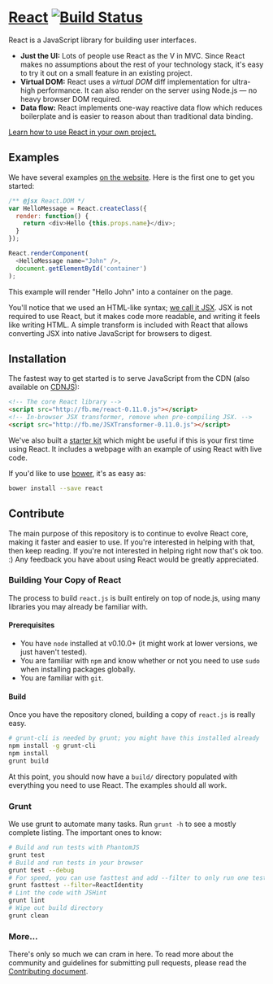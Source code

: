 # [React](http://facebook.github.io/react) [![Build Status](https://travis-ci.org/facebook/react.svg?branch=master)](https://travis-ci.org/facebook/react)

React is a JavaScript library for building user interfaces.

* **Just the UI:** Lots of people use React as the V in MVC. Since React makes no assumptions about the rest of your technology stack, it's easy to try it out on a small feature in an existing project.
* **Virtual DOM:** React uses a *virtual DOM* diff implementation for ultra-high performance. It can also render on the server using Node.js — no heavy browser DOM required.
* **Data flow:** React implements one-way reactive data flow which reduces boilerplate and is easier to reason about than traditional data binding.

[Learn how to use React in your own project.](http://facebook.github.io/react/docs/getting-started.html)

## Examples

We have several examples [on the website](http://facebook.github.io/react/). Here is the first one to get you started:

```js
/** @jsx React.DOM */
var HelloMessage = React.createClass({
  render: function() {
    return <div>Hello {this.props.name}</div>;
  }
});

React.renderComponent(
  <HelloMessage name="John" />,
  document.getElementById('container')
);
```

This example will render "Hello John" into a container on the page.

You'll notice that we used an HTML-like syntax; [we call it JSX](http://facebook.github.io/react/docs/jsx-in-depth.html). JSX is not required to use React, but it makes code more readable, and writing it feels like writing HTML. A simple transform is included with React that allows converting JSX into native JavaScript for browsers to digest.

## Installation

The fastest way to get started is to serve JavaScript from the CDN (also available on [CDNJS](http://cdnjs.com/#react)):

```html
<!-- The core React library -->
<script src="http://fb.me/react-0.11.0.js"></script>
<!-- In-browser JSX transformer, remove when pre-compiling JSX. -->
<script src="http://fb.me/JSXTransformer-0.11.0.js"></script>
```

We've also built a [starter kit](http://facebook.github.io/react/downloads/react-0.11.0.zip) which might be useful if this is your first time using React. It includes a webpage with an example of using React with live code.

If you'd like to use [bower](http://bower.io), it's as easy as:

```sh
bower install --save react
```

## Contribute

The main purpose of this repository is to continue to evolve React core, making it faster and easier to use. If you're interested in helping with that, then keep reading. If you're not interested in helping right now that's ok too. :) Any feedback you have about using React would be greatly appreciated.

### Building Your Copy of React

The process to build `react.js` is built entirely on top of node.js, using many libraries you may already be familiar with.

#### Prerequisites

* You have `node` installed at v0.10.0+ (it might work at lower versions, we just haven't tested).
* You are familiar with `npm` and know whether or not you need to use `sudo` when installing packages globally.
* You are familiar with `git`.

#### Build

Once you have the repository cloned, building a copy of `react.js` is really easy.

```sh
# grunt-cli is needed by grunt; you might have this installed already
npm install -g grunt-cli
npm install
grunt build
```

At this point, you should now have a `build/` directory populated with everything you need to use React. The examples should all work.

### Grunt

We use grunt to automate many tasks. Run `grunt -h` to see a mostly complete listing. The important ones to know:

```sh
# Build and run tests with PhantomJS
grunt test
# Build and run tests in your browser
grunt test --debug
# For speed, you can use fasttest and add --filter to only run one test
grunt fasttest --filter=ReactIdentity
# Lint the code with JSHint
grunt lint
# Wipe out build directory
grunt clean
```

### More…

There's only so much we can cram in here. To read more about the community and guidelines for submitting pull requests, please read the [Contributing document](CONTRIBUTING.md).
